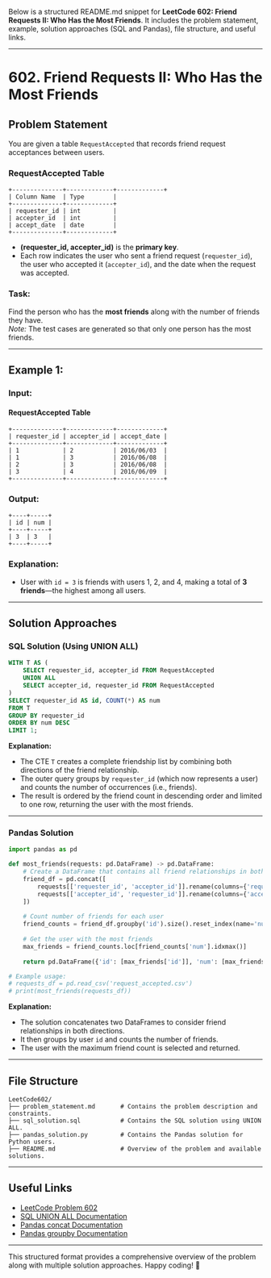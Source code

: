 Below is a structured README.md snippet for **LeetCode 602: Friend Requests II: Who Has the Most Friends**. It includes the problem statement, example, solution approaches (SQL and Pandas), file structure, and useful links.

---

# **602. Friend Requests II: Who Has the Most Friends**

## **Problem Statement**
You are given a table `RequestAccepted` that records friend request acceptances between users.

### **RequestAccepted Table**
```
+--------------+-------------+-------------+
| Column Name  | Type        |
+--------------+-------------+
| requester_id | int         |
| accepter_id  | int         |
| accept_date  | date        |
+--------------+-------------+
```
- **(requester_id, accepter_id)** is the **primary key**.
- Each row indicates the user who sent a friend request (`requester_id`), the user who accepted it (`accepter_id`), and the date when the request was accepted.

### **Task:**
Find the person who has the **most friends** along with the number of friends they have.  
*Note:* The test cases are generated so that only one person has the most friends.

---

## **Example 1:**

### **Input:**
#### **RequestAccepted Table**
```
+--------------+-------------+-------------+
| requester_id | accepter_id | accept_date |
+--------------+-------------+-------------+
| 1            | 2           | 2016/06/03  |
| 1            | 3           | 2016/06/08  |
| 2            | 3           | 2016/06/08  |
| 3            | 4           | 2016/06/09  |
+--------------+-------------+-------------+
```

### **Output:**
```
+----+-----+
| id | num |
+----+-----+
| 3  | 3   |
+----+-----+
```

### **Explanation:**
- User with `id = 3` is friends with users 1, 2, and 4, making a total of **3 friends**—the highest among all users.

---

## **Solution Approaches**

### **SQL Solution (Using UNION ALL)**
```sql
WITH T AS (
    SELECT requester_id, accepter_id FROM RequestAccepted
    UNION ALL
    SELECT accepter_id, requester_id FROM RequestAccepted
)
SELECT requester_id AS id, COUNT(*) AS num
FROM T
GROUP BY requester_id
ORDER BY num DESC
LIMIT 1;
```
**Explanation:**
- The CTE `T` creates a complete friendship list by combining both directions of the friend relationship.
- The outer query groups by `requester_id` (which now represents a user) and counts the number of occurrences (i.e., friends).
- The result is ordered by the friend count in descending order and limited to one row, returning the user with the most friends.

---

### **Pandas Solution**
```python
import pandas as pd

def most_friends(requests: pd.DataFrame) -> pd.DataFrame:
    # Create a DataFrame that contains all friend relationships in both directions
    friend_df = pd.concat([
        requests[['requester_id', 'accepter_id']].rename(columns={'requester_id': 'id', 'accepter_id': 'friend'}),
        requests[['accepter_id', 'requester_id']].rename(columns={'accepter_id': 'id', 'requester_id': 'friend'})
    ])
    
    # Count number of friends for each user
    friend_counts = friend_df.groupby('id').size().reset_index(name='num')
    
    # Get the user with the most friends
    max_friends = friend_counts.loc[friend_counts['num'].idxmax()]
    
    return pd.DataFrame({'id': [max_friends['id']], 'num': [max_friends['num']]})

# Example usage:
# requests_df = pd.read_csv('request_accepted.csv')
# print(most_friends(requests_df))
```
**Explanation:**
- The solution concatenates two DataFrames to consider friend relationships in both directions.
- It then groups by user `id` and counts the number of friends.
- The user with the maximum friend count is selected and returned.

---

## **File Structure**
```
LeetCode602/
├── problem_statement.md       # Contains the problem description and constraints.
├── sql_solution.sql           # Contains the SQL solution using UNION ALL.
├── pandas_solution.py         # Contains the Pandas solution for Python users.
├── README.md                  # Overview of the problem and available solutions.
```

---

## **Useful Links**
- [LeetCode Problem 602](https://leetcode.com/problems/friend-requests-ii-who-has-the-most-friends/)
- [SQL UNION ALL Documentation](https://www.w3schools.com/sql/sql_union.asp)
- [Pandas concat Documentation](https://pandas.pydata.org/docs/reference/api/pandas.concat.html)
- [Pandas groupby Documentation](https://pandas.pydata.org/docs/reference/api/pandas.DataFrame.groupby.html)

---

This structured format provides a comprehensive overview of the problem along with multiple solution approaches. Happy coding! 🚀